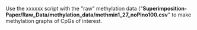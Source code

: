 Use the xxxxxx script with the "raw" methylation data ("**Superimposition-Paper/Raw_Data/methylation_data/methmin1_27_noPIno100.csv**" to make methylation graphs of CpGs of interest.
